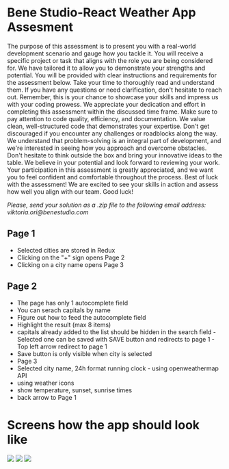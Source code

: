 # Bene Studio-React Weather App Assesment

The purpose of this assessment is to present you with a real-world development scenario and gauge how you tackle it. You will receive a specific project or task that aligns with the role you are being considered for. We have tailored it to allow you to demonstrate your strengths and potential.
You will be provided with clear instructions and requirements for the assessment below. Take your time to thoroughly read and understand them. If you have any questions or need clarification, don't hesitate to reach out.
Remember, this is your chance to showcase your skills and impress us with your coding prowess. We appreciate your dedication and effort in completing this assessment within the discussed time frame.
Make sure to pay attention to code quality, efficiency, and documentation. We value clean, well-structured code that demonstrates your expertise.
Don't get discouraged if you encounter any challenges or roadblocks along the way. We understand that problem-solving is an integral part of development, and we're interested in seeing how you approach and overcome obstacles. Don't hesitate to think outside the box and bring your innovative ideas to the table.
We believe in your potential and look forward to reviewing your work. Your participation in this assessment is greatly appreciated, and we want you to feel confident and comfortable throughout the process.
Best of luck with the assessment! We are excited to see your skills in action and assess how well you align with our team.
Good luck!

_Please, send your solution as a .zip file to the following email address: viktoria.ori@benestudio.com_

## Page 1

- Selected cities are stored in Redux
- Clicking on the "+" sign opens Page 2
- Clicking on a city name opens Page 3

## Page 2

- The page has only 1 autocomplete field
- You can serach capitals by name
- Figure out how to feed the autocomplete field
- Highlight the result (max 8 items)
- capitals already added to the list should be hidden in the search field - Selected one can be saved with SAVE button and redirects to page 1 - Top left arrow redirect to page 1
- Save button is only visible when city is selected
- Page 3
- Selected city name, 24h format running clock - using openweathermap API
- using weather icons
- show temperature, sunset, sunrise times
- back arrow to Page 1

# Screens how the app should look like

 <img src="/Users/balazstasi/Documents/GitHub/weather-app-bene/_spec/screen__1.png ">
 <img src="/Users/balazstasi/Documents/GitHub/weather-app-bene/_spec/screen__2.png ">
 <img src="/Users/balazstasi/Documents/GitHub/weather-app-bene/_spec/screen__3.png ">
